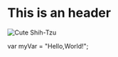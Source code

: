 # This is an header
![Cute Shih-Tzu](https://pethelpful.com/dogs/shih-tzu-guide)

var myVar = "Hello,World!";
